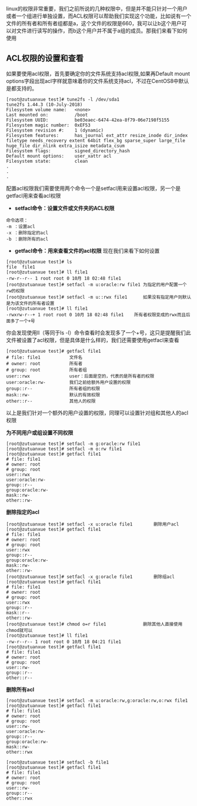 linux的权限非常重要，我们之前所说的几种权限中，但是并不能只针对一个用户或者一个组进行单独设置，而ACL权限可以帮助我们实现这个功能，比如说有一个文件的所有者和所有者组都是a，这个文件的权限是660，我可以让b这个用户可以对文件进行读写的操作，而b这个用户并不属于a组的成员。那我们来看下如何使用

## ACL权限的设置和查看

如果要使用acl权限，首先要确定你的文件系统支持acl权限,如果再Default mount options字段出现acl字样就意味着你的文件系统支持acl，不过在CentOS8中默认是都支持的。

```
[root@zutuanxue test]# tune2fs -l /dev/sda1
tune2fs 1.44.3 (10-July-2018)
Filesystem volume name:   <none>
Last mounted on:          /boot
Filesystem UUID:          be03eaec-6474-42ea-8f79-06e7198f5155
Filesystem magic number:  0xEF53
Filesystem revision #:    1 (dynamic)
Filesystem features:      has_journal ext_attr resize_inode dir_index filetype needs_recovery extent 64bit flex_bg sparse_super large_file huge_file dir_nlink extra_isize metadata_csum
Filesystem flags:         signed_directory_hash 
Default mount options:    user_xattr acl
Filesystem state:         clean
.
.
.
```

配置acl权限我们需要使用两个命令一个是setfacl用来设置acl权限，另一个是getfacl用来查看acl权限

- **setfacl命令：设置文件或文件夹的ACL权限**

```
命令选项：
-m ：设置acl
-x ：删除指定的acl
-b ：删除所有的acl
```

- **getfacl命令：用来查看文件的acl权限**
	现在我们来看下如何设置

```
[root@zutuanxue test]# ls
file  file1
[root@zutuanxue test]# ll file1
-rw-r--r-- 1 root root 0 10月 18 02:48 file1
[root@zutuanxue test]# setfacl -m u:oracle:rw file1	为指定的用户配置一个rw的权限
[root@zutuanxue test]# setfacl -m u::rwx file1		如果没有指定用户则默认是为该文件的所有者设置
[root@zutuanxue test]# ll file1
-rwxrw-r--+ 1 root root 0 10月 18 02:48 file1	所有者权限变成的rwx而且后面多了一个+号
```

你会发现使用ll（等同于ls -l）命令查看时会发现多了一个+号，这只是提醒我们此文件被设置了acl权限，但是具体是什么样的，我们还需要使用getfacl来查看

```
[root@zutuanxue test]# getfacl file1
# file: file1			文件名
# owner: root			所有者
# group: root			所有者组
user::rwx				user：后面是空的，代表的是所有者的权限
user:oracle:rw-			我们之前给额外用户设置的权限
group::r--				所有者组的权限
mask::rw-				默认的有效权限
other::r--				其他人的权限
```

以上是我们针对一个额外的用户设置的权限，同理可以设置针对组和其他人的acl权限

**为不同用户或组设置不同权限**

```
[root@zutuanxue test]# setfacl -m g:oracle:rw file1
[root@zutuanxue test]# setfacl -m o:rw file1
[root@zutuanxue test]# getfacl file1
# file: file1
# owner: root
# group: root
user::rwx
user:oracle:rw-
group::r--
group:oracle:rw-
mask::rw-
other::rw-
```

**删除指定的acl**

```
[root@zutuanxue test]# setfacl -x u:oracle file1		删除用户acl
[root@zutuanxue test]# getfacl file1
# file: file1
# owner: root
# group: root
user::rwx
group::r--
group:oracle:rw-
mask::rw-
other::rw-
[root@zutuanxue test]# setfacl -x g:oracle file1		删除组acl
[root@zutuanxue test]# getfacl file1
# file: file1
# owner: root
# group: root
user::rwx
group::r--
mask::r--
other::rw-
[root@zutuanxue test]# chmod o=r file1				删除其他人直接使用chmod就可以
[root@zutuanxue test]# ll file1
-rw-r--r-- 1 root root 0 10月 18 04:21 file1
[root@zutuanxue test]# getfacl file1
# file: file1
# owner: root
# group: root
user::rw-
group::r--
other::r--
```

**删除所有acl**

```
[root@zutuanxue test]# setfacl -m u:oracle:rw,g:oracle:rw,o:rwx file1
[root@zutuanxue test]# getfacl file1
# file: file1
# owner: root
# group: root
user::rw-
user:oracle:rw-
group::r--
group:oracle:rw-
mask::rw-
other::rwx

[root@zutuanxue test]# setfacl -b file1
[root@zutuanxue test]# getfacl file1
# file: file1
# owner: root
# group: root
user::rw-
group::r--
other::rwx
```